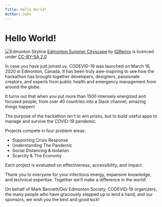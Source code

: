 ```yaml
---
Title: Hello World!
Author: John
---
```


# Hello World!


![Edmonton Skyline](https://github.com/johnny-newton/codevid19.com/blob/patch-1/images/Edmonton%20Skyline%20pic.jpg)
[Edmonton Summer Cityscape](https://www.flickr.com/photos/iqremix/42276507674) by [IQRemix](https://www.flickr.com/photos/iqremix/) is licenced under [CC-BY-SA 2.0](https://creativecommons.org/licenses/by-sa/2.0/)


In case you have just joined us, CODEVID-19 was launched on March 16, 2020 in Edmonton, Canada.  It has been truly awe-inspiring to see how the hackathon has brought together developers, designers, passionate creators, and experts from public health and emergency management from around the globe. 

It turns out that when you put more than 1500 intensely energized and focused people, from over 40 countries into a Slack channel, amazing things happen!  

The purpose of the hackathon isn't to win prizes, but to build useful apps to manage and survive the COVID-19 pandemic. 

Projects compete in four problem areas:

*  Supporting Crisis Response
*  Understanding The Pandemic
*  Social Distancing & Isolation
*  Scarcity & The Economy

Each project is evaluated on effectiveness, accessibility, and impact. 

Thank you to everyone for your infectious energy, expansive knowledge, and technical expertise. Together we'll make  a difference in the world!

On behalf of Mark Bennett/Dev Edmonton Society, CODEVID-19 organizers, the many people who have graciously stepped up to lend a hand, and our sponsors, we wish you the best and good luck! 
